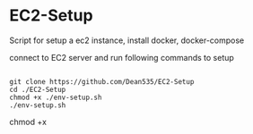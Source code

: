 # EC2-Setup
Script for setup a ec2 instance, install docker, docker-compose

connect to EC2 server and run following commands to setup

```shell script

git clone https://github.com/Dean535/EC2-Setup
cd ./EC2-Setup
chmod +x ./env-setup.sh
./env-setup.sh

```

chmod +x 